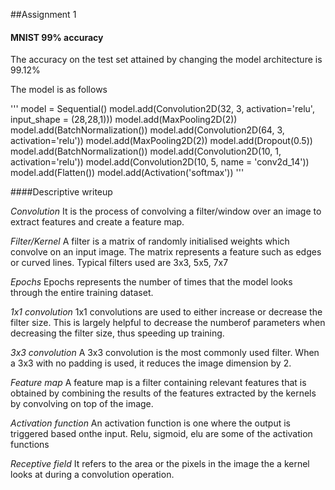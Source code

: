 ##Assignment 1

#### MNIST 99% accuracy

The accuracy on the test set attained by changing the model architecture is 99.12%

The model is as follows

'''
model = Sequential()
model.add(Convolution2D(32, 3, activation='relu', input_shape = (28,28,1)))
model.add(MaxPooling2D(2))
model.add(BatchNormalization())
model.add(Convolution2D(64, 3, activation='relu'))
model.add(MaxPooling2D(2))
model.add(Dropout(0.5))
model.add(BatchNormalization())
model.add(Convolution2D(10, 1, activation='relu'))
model.add(Convolution2D(10, 5, name = 'conv2d_14'))
model.add(Flatten())
model.add(Activation('softmax'))
'''


####Descriptive writeup

*Convolution*
It is the process of convolving a filter/window over an image to extract features and create a feature map.

*Filter/Kernel*
A filter is a matrix of randomly initialised weights which convolve on an input image. The matrix represents a feature such as edges or curved lines. Typical filters used are 3x3, 5x5, 7x7

*Epochs*
Epochs represents the number of times that the model looks through the entire training dataset.

*1x1 convolution*
1x1 convolutions are used to either increase or decrease the filter size. This is largely helpful to decrease the numberof parameters when decreasing the filter size, thus speeding up training.

*3x3 convolution*
A 3x3 convolution is the most commonly used filter. When a 3x3 with no padding is used, it reduces the image dimension by 2.

*Feature map*
A feature map is a filter containing relevant features that is obtained by combining the results of the features extracted by the kernels by convolving on top of the image.

*Activation function*
An activation function is one where the output is triggered based onthe input. Relu, sigmoid, elu are some of the activation functions

*Receptive field*
It refers to the area or the pixels in the image the a kernel looks at during a convolution operation.
